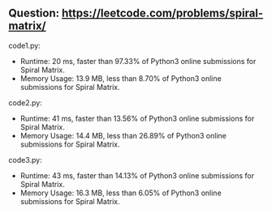 ## Question: https://leetcode.com/problems/spiral-matrix/

code1.py:
* Runtime: 20 ms, faster than 97.33% of Python3 online submissions for Spiral Matrix.
* Memory Usage: 13.9 MB, less than 8.70% of Python3 online submissions for Spiral Matrix.

code2.py:
* Runtime: 41 ms, faster than 13.56% of Python3 online submissions for Spiral Matrix.
* Memory Usage: 14.4 MB, less than 26.89% of Python3 online submissions for Spiral Matrix.

code3.py:
* Runtime: 43 ms, faster than 14.13% of Python3 online submissions for Spiral Matrix.
* Memory Usage: 16.3 MB, less than 6.05% of Python3 online submissions for Spiral Matrix.
